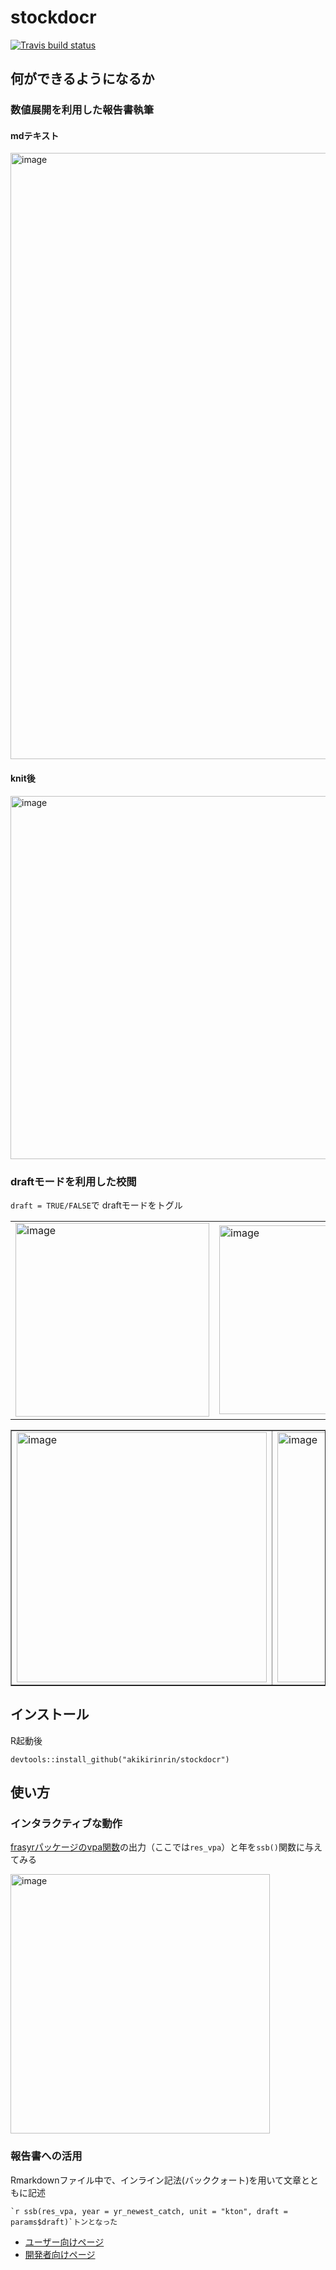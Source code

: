  # stockdocr
[![Travis build status](https://travis-ci.com/akikirinrin/stockdocr.svg?branch=master)](https://travis-ci.com/akikirinrin/stockdocr)

## 何ができるようになるか

### 数値展開を利用した報告書執筆
#### mdテキスト
<img width="970" alt="image" src="https://user-images.githubusercontent.com/14845847/69840348-93154980-129e-11ea-835b-42ae3327c8b8.png">

#### knit後
<img width="581" alt="image" src="https://user-images.githubusercontent.com/14845847/69840440-e091b680-129e-11ea-8ba0-03bb31b72d12.png">

### draftモードを利用した校閲
`draft = TRUE/FALSE`で draftモードをトグル

<table border="0" cellspacing="0" cellpadding="30">
 <tr>
  <td><img width="310" alt="image" src="https://user-images.githubusercontent.com/14845847/69840625-8b09d980-129f-11ea-92a4-08c976d0e8a9.png">
  </td>
  <td><img width="302" alt="image" src="https://user-images.githubusercontent.com/14845847/69840990-d4a6f400-12a0-11ea-898e-62686e9c6403.png">
  </td>
 </tr>
</table>

<table border="1" cellspacing="0" cellpadding="1">
 <tr>
  <td><img width="400" alt="image" src="https://user-images.githubusercontent.com/14845847/69840867-6bbf7c00-12a0-11ea-9d49-aea71b35b83d.png">
  </td>
  <td>
   <img width="400" alt="image" src="https://user-images.githubusercontent.com/14845847/69840963-b7722580-12a0-11ea-94e2-0d148850abca.png">
</td>
  </tr>
</table>

## インストール
R起動後
```
devtools::install_github("akikirinrin/stockdocr")
```

## 使い方
### インタラクティブな動作
[frasyrパッケージのvpa関数](https://github.com/ichimomo/frasyr/blob/master/R/rvpa.r#L493-L494)の出力（ここでは`res_vpa`）と年を`ssb()`関数に与えてみる

<img width="415" alt="image" src="https://user-images.githubusercontent.com/14845847/69841359-2f8d1b00-12a2-11ea-817b-87256aa95e3d.png">

### 報告書への活用
Rmarkdownファイル中で、インライン記法(バッククォート)を用いて文章とともに記述
```
`r ssb(res_vpa, year = yr_newest_catch, unit = "kton", draft = params$draft)`トンとなった
```

- [ユーザー向けページ](https://github.com/akikirinrin/stockdocr/wiki/%E3%83%A6%E3%83%BC%E3%82%B6%E3%83%BC%E5%90%91%E3%81%91%E3%83%9A%E3%83%BC%E3%82%B8)
- [開発者向けページ](https://github.com/akikirinrin/stockdocr/wiki/%E9%96%8B%E7%99%BA%E8%80%85%E5%90%91%E3%81%91%E3%83%9A%E3%83%BC%E3%82%B8)
